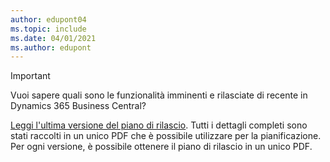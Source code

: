 ```yaml
---
author: edupont04
ms.topic: include
ms.date: 04/01/2021
ms.author: edupont
---
```

> [!IMPORTANT]
>
> Vuoi sapere quali sono le funzionalità imminenti e rilasciate di recente in Dynamics 365 Business Central?
>
> [Leggi l'ultima versione del piano di rilascio](/dynamics365/release-plans/). Tutti i dettagli completi sono stati raccolti in un unico PDF che è possibile utilizzare per la pianificazione. Per ogni versione, è possibile ottenere il piano di rilascio in un unico PDF.